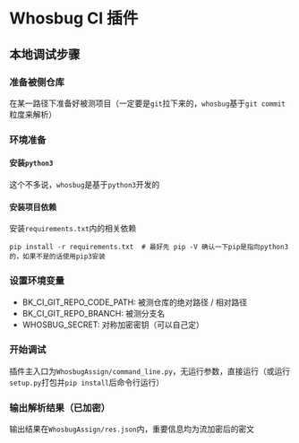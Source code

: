 # Whosbug CI 插件

## 本地调试步骤



### 准备被侧仓库

在某一路径下准备好被测项目（一定要是`git`拉下来的，`whosbug`基于`git commit`粒度来解析）



### 环境准备

#### 安装`python3`

这个不多说，`whosbug`是基于`python3`开发的

#### 安装项目依赖

安装`requirements.txt`内的相关依赖

```
pip install -r requirements.txt  # 最好先 pip -V 确认一下pip是指向python3的，如果不是的话使用pip3安装
```



### 设置环境变量

- BK_CI_GIT_REPO_CODE_PATH: 被测仓库的绝对路径 / 相对路径
- BK_CI_GIT_REPO_BRANCH: 被测分支名
- WHOSBUG_SECRET: 对称加密密钥（可以自己定）



### 开始调试

插件主入口为`WhosbugAssign/command_line.py`，无运行参数，直接运行（或运行`setup.py`打包并`pip install`后命令行运行）



### 输出解析结果（已加密）

输出结果在`WhosbugAssign/res.json`内，重要信息均为流加密后的密文